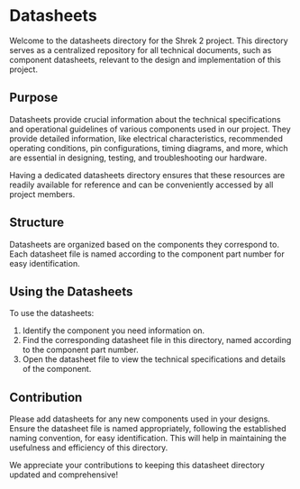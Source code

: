 # Datasheets

Welcome to the datasheets directory for the Shrek 2 project. This directory serves as a centralized repository for all technical documents, such as component datasheets, relevant to the design and implementation of this project.

## Purpose

Datasheets provide crucial information about the technical specifications and operational guidelines of various components used in our project. They provide detailed information, like electrical characteristics, recommended operating conditions, pin configurations, timing diagrams, and more, which are essential in designing, testing, and troubleshooting our hardware.

Having a dedicated datasheets directory ensures that these resources are readily available for reference and can be conveniently accessed by all project members.

## Structure

Datasheets are organized based on the components they correspond to. Each datasheet file is named according to the component part number for easy identification.

## Using the Datasheets

To use the datasheets:

1. Identify the component you need information on.
2. Find the corresponding datasheet file in this directory, named according to the component part number.
3. Open the datasheet file to view the technical specifications and details of the component.

## Contribution

Please add datasheets for any new components used in your designs. Ensure the datasheet file is named appropriately, following the established naming convention, for easy identification. This will help in maintaining the usefulness and efficiency of this directory.

We appreciate your contributions to keeping this datasheet directory updated and comprehensive!
